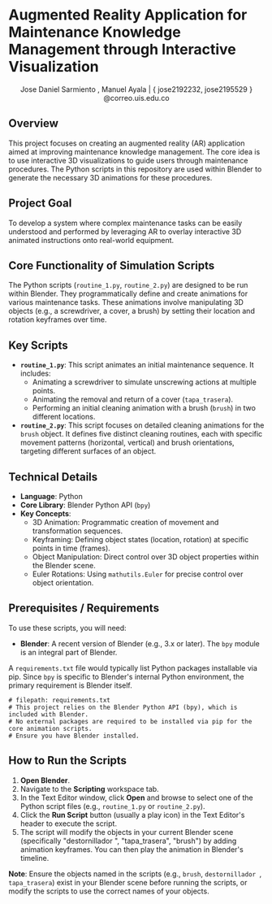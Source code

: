 <!-- ...existing code... -->
# Augmented Reality Application for Maintenance Knowledge Management through Interactive Visualization

<center>Jose Daniel Sarmiento , Manuel Ayala  | { jose2192232, jose2195529 } @correo.uis.edu.co </center>

## Overview
This project focuses on creating an augmented reality (AR) application aimed at improving maintenance knowledge management. The core idea is to use interactive 3D visualizations to guide users through maintenance procedures. The Python scripts in this repository are used within Blender to generate the necessary 3D animations for these procedures.

## Project Goal
To develop a system where complex maintenance tasks can be easily understood and performed by leveraging AR to overlay interactive 3D animated instructions onto real-world equipment.

## Core Functionality of Simulation Scripts
The Python scripts (`routine_1.py`, `routine_2.py`) are designed to be run within Blender. They programmatically define and create animations for various maintenance tasks. These animations involve manipulating 3D objects (e.g., a screwdriver, a cover, a brush) by setting their location and rotation keyframes over time.

## Key Scripts

*   **`routine_1.py`**: This script animates an initial maintenance sequence. It includes:
    *   Animating a screwdriver to simulate unscrewing actions at multiple points.
    *   Animating the removal and return of a cover (`tapa_trasera`).
    *   Performing an initial cleaning animation with a brush (`brush`) in two different locations.
*   **`routine_2.py`**: This script focuses on detailed cleaning animations for the `brush` object. It defines five distinct cleaning routines, each with specific movement patterns (horizontal, vertical) and brush orientations, targeting different surfaces of an object.

## Technical Details

*   **Language**: Python
*   **Core Library**: Blender Python API (`bpy`)
*   **Key Concepts**:
    *   3D Animation: Programmatic creation of movement and transformation sequences.
    *   Keyframing: Defining object states (location, rotation) at specific points in time (frames).
    *   Object Manipulation: Direct control over 3D object properties within the Blender scene.
    *   Euler Rotations: Using `mathutils.Euler` for precise control over object orientation.

## Prerequisites / Requirements
To use these scripts, you will need:

*   **Blender**: A recent version of Blender (e.g., 3.x or later). The `bpy` module is an integral part of Blender.

A `requirements.txt` file would typically list Python packages installable via pip. Since `bpy` is specific to Blender's internal Python environment, the primary requirement is Blender itself.

```
# filepath: requirements.txt
# This project relies on the Blender Python API (bpy), which is included with Blender.
# No external packages are required to be installed via pip for the core animation scripts.
# Ensure you have Blender installed.
```

## How to Run the Scripts

1.  **Open Blender**.
2.  Navigate to the **Scripting** workspace tab.
3.  In the Text Editor window, click **Open** and browse to select one of the Python script files (e.g., `routine_1.py` or `routine_2.py`).
4.  Click the **Run Script** button (usually a play icon) in the Text Editor's header to execute the script.
5.  The script will modify the objects in your current Blender scene (specifically "destornillador ", "tapa_trasera", "brush") by adding animation keyframes. You can then play the animation in Blender's timeline.

**Note**: Ensure the objects named in the scripts (e.g., `brush`, `destornillador `, `tapa_trasera`) exist in your Blender scene before running the scripts, or modify the scripts to use the correct names of your objects.

<!-- ...existing code... -->